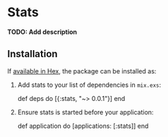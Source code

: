 # Stats

**TODO: Add description**

## Installation

If [available in Hex](https://hex.pm/docs/publish), the package can be installed as:

  1. Add stats to your list of dependencies in `mix.exs`:

        def deps do
          [{:stats, "~> 0.0.1"}]
        end

  2. Ensure stats is started before your application:

        def application do
          [applications: [:stats]]
        end
